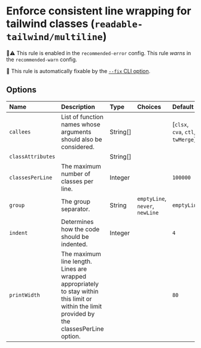 # Enforce consistent line wrapping for tailwind classes (`readable-tailwind/multiline`)

💼⚠️ This rule is enabled in the `recommended-error` config. This rule _warns_ in the `recommended-warn` config.

🔧 This rule is automatically fixable by the [`--fix` CLI option](https://eslint.org/docs/latest/user-guide/command-line-interface#--fix).

<!-- end auto-generated rule header -->

## Options

<!-- begin auto-generated rule options list -->

| Name              | Description                                                                                                                                   | Type     | Choices                         | Default                           |
| :---------------- | :-------------------------------------------------------------------------------------------------------------------------------------------- | :------- | :------------------------------ | :-------------------------------- |
| `callees`         | List of function names whose arguments should also be considered.                                                                             | String[] |                                 | [`clsx`, `cva`, `ctl`, `twMerge`] |
| `classAttributes` |                                                                                                                                               | String[] |                                 |                                   |
| `classesPerLine`  | The maximum number of classes per line.                                                                                                       | Integer  |                                 | `100000`                          |
| `group`           | The group separator.                                                                                                                          | String   | `emptyLine`, `never`, `newLine` | `emptyLine`                       |
| `indent`          | Determines how the code should be indented.                                                                                                   | Integer  |                                 | `4`                               |
| `printWidth`      | The maximum line length. Lines are wrapped appropriately to stay within this limit or within the limit provided by the classesPerLine option. |          |                                 | `80`                              |

<!-- end auto-generated rule options list -->
